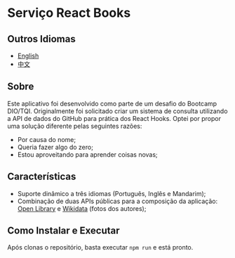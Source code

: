# Serviço React Books

## Outros Idiomas

* [English](https://github.com/eduardodsl/react-books/blob/main/README.md)
* [中文](https://github.com/eduardodsl/react-books/blob/main/README.zh.md)

## Sobre

Este aplicativo foi desenvolvido como parte de um desafio do Bootcamp DIO/TQI. Originalmente foi solicitado criar um sistema de consulta utilizando a API de dados do GitHub para prática dos React Hooks. Optei por propor uma solução diferente pelas seguintes razões:

* Por causa do nome;
* Queria fazer algo do zero;
* Estou aproveitando para aprender coisas novas;

## Características

* Suporte dinâmico a três idiomas (Português, Inglês e Mandarim);
* Combinação de duas APIs públicas para a composição da aplicação: [Open Library](https://openlibrary.org/) e [Wikidata](https://www.wikidata.org/) (fotos dos autores);

## Como Instalar e Executar

Após clonas o repositório, basta executar `npm run` e está pronto.
